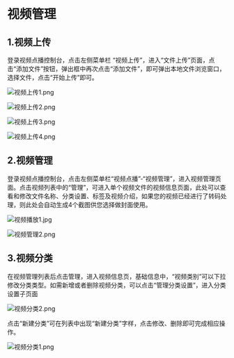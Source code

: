 # 视频管理

## 1.视频上传
登录视频点播控制台，点击左侧菜单栏 “视频上传”，进入“文件上传”页面，点击“添加文件”按钮，弹出框中再次点击“添加文件”，即可弹出本地文件浏览窗口，选择文件，点击“开始上传”即可。

![视频上传1.png](../../../../image/Video-on-Demand/视频上传1.png)

![视频上传2.png](../../../../image/Video-on-Demand/视频上传2.png)

![视频上传3.png](../../../../image/Video-on-Demand/视频上传3.png)

![视频上传4.png](../../../../image/Video-on-Demand/视频上传4.png)

## 2.视频管理
登录视频点播控制台，点击左侧菜单栏“视频点播”-“视频管理”，进入视频管理页面。点击视频列表中的“管理”，可进入单个视频文件的视频信息页面，此处可以查看和修改文件名称、分类设置、标签及视频介绍，如果您的视频已经进行了转码处理，则此处会自动生成4个截图供您选择做封面使用。

![视频播放1.jpg](../../../../image/Video-on-Demand/视频播放1.jpg)

![视频管理2.png](../../../../image/Video-on-Demand/视频管理2.png)

## 3.视频分类
在视频管理列表后点击管理，进入视频信息页，基础信息中，“视频类别”可以下拉修改分类类型。如需新增或者删除视频分类，可以点击“管理分类设置”，进入分类设置子页面 

![视频分类2.png](../../../../image/Video-on-Demand/视频分类2.png)

点击“新建分类”可在列表中出现“新建分类”字样，点击修改、删除即可完成相应操作。 

![视频分类1.png](../../../../image/Video-on-Demand/视频分类1.png)

   

    

    
